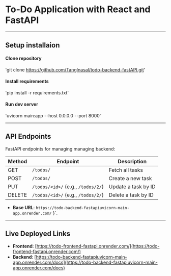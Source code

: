# To-Do Application with React and FastAPI

---

## Setup installaion

#### Clone repository
'git clone https://github.com/TangInasal/todo-backend-fastAPI.git'

#### Install requirements
'pip install -r requirements.txt'

#### Run dev server
'uvicorn main:app --host 0.0.0.0 --port 8000'

---

## API Endpoints
FastAPI endpoints for managing managing backend:



| Method | Endpoint                                      | Description                |
|--------|----------------------------------------------|----------------------------|
| GET    | `/todos/`                            | Fetch all tasks            |
| POST   | `/todos/`                            | Create a new task          |
| PUT    | `/todos/<id>/` (e.g., `/todos/2/`) | Update a task by ID        |
| DELETE | `/todos/<id>/` (e.g., `/todos/2/`) | Delete a task by ID        |

- **Base URL**: `https://todo-backend-fastapiuvicorn-main-app.onrender.com/` }`.

---

## Live Deployed Links
- **Frontend**: [https://todo-frontend-fastapi.onrender.com/](https://todo-frontend-fastapi.onrender.com/)
- **Backend**: [https://todo-backend-fastapiuvicorn-main-app.onrender.com/docs](https://todo-backend-fastapiuvicorn-main-app.onrender.com/docs)
